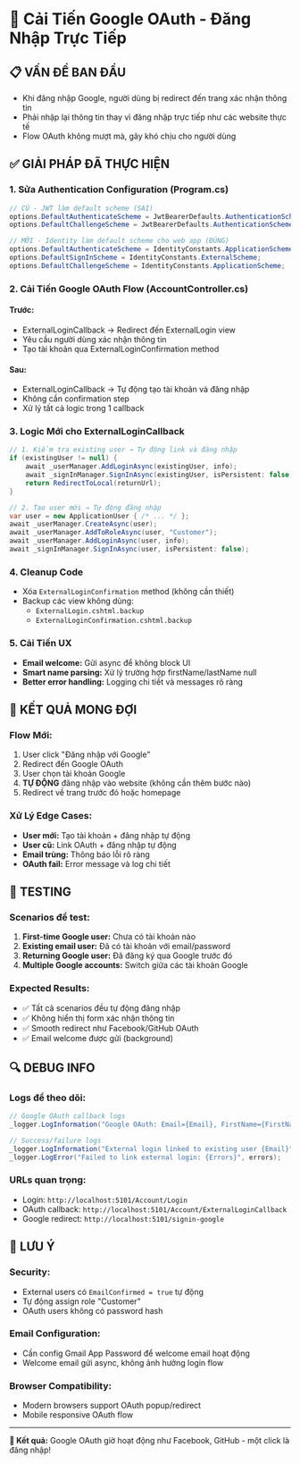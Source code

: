 # 🔧 Cải Tiến Google OAuth - Đăng Nhập Trực Tiếp

## 📋 **VẤN ĐỀ BAN ĐẦU**
- Khi đăng nhập Google, người dùng bị redirect đến trang xác nhận thông tin
- Phải nhập lại thông tin thay vì đăng nhập trực tiếp như các website thực tế
- Flow OAuth không mượt mà, gây khó chịu cho người dùng

## ✅ **GIẢI PHÁP ĐÃ THỰC HIỆN**

### **1. Sửa Authentication Configuration (Program.cs)**
```csharp
// CŨ - JWT làm default scheme (SAI)
options.DefaultAuthenticateScheme = JwtBearerDefaults.AuthenticationScheme;
options.DefaultChallengeScheme = JwtBearerDefaults.AuthenticationScheme;

// MỚI - Identity làm default scheme cho web app (ĐÚNG)
options.DefaultAuthenticateScheme = IdentityConstants.ApplicationScheme;
options.DefaultSignInScheme = IdentityConstants.ExternalScheme;
options.DefaultChallengeScheme = IdentityConstants.ApplicationScheme;
```

### **2. Cải Tiến Google OAuth Flow (AccountController.cs)**

#### **Trước:**
- ExternalLoginCallback → Redirect đến ExternalLogin view
- Yêu cầu người dùng xác nhận thông tin
- Tạo tài khoản qua ExternalLoginConfirmation method

#### **Sau:**
- ExternalLoginCallback → Tự động tạo tài khoản và đăng nhập
- Không cần confirmation step
- Xử lý tất cả logic trong 1 callback

### **3. Logic Mới cho ExternalLoginCallback**

```csharp
// 1. Kiểm tra existing user → Tự động link và đăng nhập
if (existingUser != null) {
    await _userManager.AddLoginAsync(existingUser, info);
    await _signInManager.SignInAsync(existingUser, isPersistent: false);
    return RedirectToLocal(returnUrl);
}

// 2. Tạo user mới → Tự động đăng nhập
var user = new ApplicationUser { /* ... */ };
await _userManager.CreateAsync(user);
await _userManager.AddToRoleAsync(user, "Customer");
await _userManager.AddLoginAsync(user, info);
await _signInManager.SignInAsync(user, isPersistent: false);
```

### **4. Cleanup Code**
- Xóa `ExternalLoginConfirmation` method (không cần thiết)
- Backup các view không dùng:
  - `ExternalLogin.cshtml.backup`
  - `ExternalLoginConfirmation.cshtml.backup`

### **5. Cải Tiến UX**
- **Email welcome:** Gửi async để không block UI
- **Smart name parsing:** Xử lý trường hợp firstName/lastName null
- **Better error handling:** Logging chi tiết và messages rõ ràng

## 🎯 **KẾT QUẢ MONG ĐỢI**

### **Flow Mới:**
1. User click "Đăng nhập với Google"
2. Redirect đến Google OAuth
3. User chọn tài khoản Google
4. **TỰ ĐỘNG** đăng nhập vào website (không cần thêm bước nào)
5. Redirect về trang trước đó hoặc homepage

### **Xử Lý Edge Cases:**
- **User mới:** Tạo tài khoản + đăng nhập tự động
- **User cũ:** Link OAuth + đăng nhập tự động  
- **Email trùng:** Thông báo lỗi rõ ràng
- **OAuth fail:** Error message và log chi tiết

## 🧪 **TESTING**

### **Scenarios để test:**
1. **First-time Google user:** Chưa có tài khoản nào
2. **Existing email user:** Đã có tài khoản với email/password
3. **Returning Google user:** Đã đăng ký qua Google trước đó
4. **Multiple Google accounts:** Switch giữa các tài khoản Google

### **Expected Results:**
- ✅ Tất cả scenarios đều tự động đăng nhập
- ✅ Không hiển thị form xác nhận thông tin
- ✅ Smooth redirect như Facebook/GitHub OAuth
- ✅ Email welcome được gửi (background)

## 🔍 **DEBUG INFO**

### **Logs để theo dõi:**
```csharp
// Google OAuth callback logs
_logger.LogInformation("Google OAuth: Email={Email}, FirstName={FirstName}, LastName={LastName}", email, firstName, lastName);

// Success/failure logs  
_logger.LogInformation("External login linked to existing user {Email}", email);
_logger.LogError("Failed to link external login: {Errors}", errors);
```

### **URLs quan trọng:**
- Login: `http://localhost:5101/Account/Login`
- OAuth callback: `http://localhost:5101/Account/ExternalLoginCallback`
- Google redirect: `http://localhost:5101/signin-google`

## 📝 **LƯU Ý**

### **Security:**
- External users có `EmailConfirmed = true` tự động
- Tự động assign role "Customer"
- OAuth users không có password hash

### **Email Configuration:**
- Cần config Gmail App Password để welcome email hoạt động
- Welcome email gửi async, không ảnh hưởng login flow

### **Browser Compatibility:**
- Modern browsers support OAuth popup/redirect
- Mobile responsive OAuth flow

---

**🎉 Kết quả:** Google OAuth giờ hoạt động như Facebook, GitHub - một click là đăng nhập!